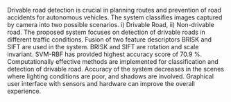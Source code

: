 Drivable road detection is crucial in planning routes and prevention of road accidents for autonomous vehicles. The system classifies images captured by camera into two possible scenarios. i) Drivable Road, ii) Non-drivable road. The proposed system focuses on detection of drivable roads in different traffic conditions. Fusion of two feature descriptors BRISK and SIFT are used in the system. BRISK and SIFT are rotation and scale invariant. SVM-RBF has provided highest accuracy score of 70.9 %. Computationally effective methods are implemented for classification and detection of drivable road. Accuracy of the system decreases in the scenes where lighting conditions are poor, and shadows are involved. Graphical user interface with sensors and hardware can improve the overall experience.
